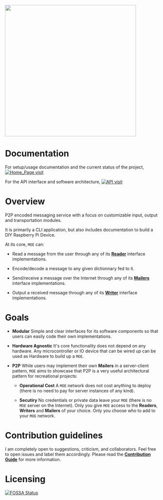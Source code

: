 <!-- 
![coverage](https://gitlab.com/cegal/MOE/badges/master/coverage.svg?job=unit_test)
[![Documentation Status](https://readthedocs.org/projects/moe/badge/?version=latest)](https://moe.readthedocs.io/en/latest/?badge=latest)
[![FOSSA Status](https://app.fossa.io/api/projects/git%2Bgitlab.com%2Fcegal%2FMOE.svg?type=shield)](https://app.fossa.io/projects/git%2Bgitlab.com%2Fcegal%2FMOE?ref=badge_shield)
[![CII Best Practices](https://bestpractices.coreinfrastructure.org/projects/2111/badge)](https://bestpractices.coreinfrastructure.org/projects/2111) -->

<img src="https://gitlab.com/cegal/MOE/raw/pages/website/static/img/BMO_flat.jpg" width=430 />

# Documentation

For setup/usage documentation and the current status of the project, [![Home_Page visit](https://img.shields.io/badge/Home_Page-visit-blue.svg)](https://cegal.gitlab.io/MOE/)

For the API interface and software architecture, [![API visit](https://img.shields.io/badge/API-visit-blue.svg)](https://moe.readthedocs.io/en/latest/)
  
# Overview

P2P encoded messaging service with a focus on customizable input, output and transportation modules.

It is primarily a CLI application, but also includes documentation to build a  DIY Raspberry Pi Device.

At its core, `MOE` can:
  - Read a message from the user through any of its **[Reader](https://moe.readthedocs.io/en/latest/architecture.html#architecture)** interface implementations.

  - Encode/decode a message to any given dictionnary fed to it.

  - Send/receive a message over the Internet through any of its **[Mailers](https://moe.readthedocs.io/en/latest/architecture.html#architecture)** interface implementations.

  - Output a received message through any of its **[Writer](https://moe.readthedocs.io/en/latest/architecture.html#architecture)** interface implementations.

# Goals
- __Modular__
    Simple and clear interfaces for its software components so that users can easily code their own implementations.

- __Hardware Agnostic__
    It's core functionality does not depend on any hardware. Any microcontroller or IO device that can be wired up can be used as Hardware to build up a `MOE`.

- __P2P__
    While users may implement their own **Mailers** in a server-client pattern, `MOE` aims to showcase that P2P is a very useful architectural pattern for recreational projects:
    - **Operational Cost**
    A `MOE` network does not cost anything to deploy (there is no need to pay for server instances of any kind).

    - **Secutiry**
    No credentials or private data leave your `MOE` (there is no `MOE` server on the Internet).
    Only you give `MOE` access to the **Readers**, **Writers** and **Mailers** of your choice.
    Only you choose who to add to your `MOE` network.

# Contribution guidelines

I am completely open to suggestions, criticism, and collaborators. Feel free to open issues and label them accordingly.
Please read the **[Contribution Guide](CONTRIBUTING.md)** for more information.

# Licensing

[![FOSSA Status](https://app.fossa.io/api/projects/git%2Bgitlab.com%2Fcegal%2FMOE.svg?type=large)](https://app.fossa.io/projects/git%2Bgitlab.com%2Fcegal%2FMOE?ref=badge_large)
